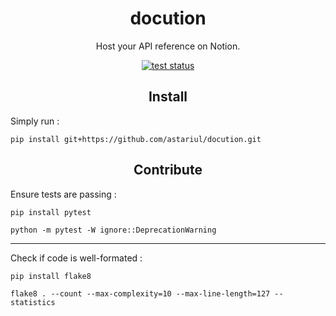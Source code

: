 <h1 align="center">docution</h1>
<p align="center">Host your API reference on Notion.</p>

<p align="center"><a href="https://github.com/astariul/docution/actions"><img src="https://github.com/astariul/docution/workflows/tests/badge.svg" alt="test status" /></a></p>

<h2 align="center">Install</h2>

Simply run :

```console
pip install git+https://github.com/astariul/docution.git
```

<h2 align="center">Contribute</h2>

Ensure tests are passing :

```console
pip install pytest

python -m pytest -W ignore::DeprecationWarning
```

---

Check if code is well-formated :

```console
pip install flake8

flake8 . --count --max-complexity=10 --max-line-length=127 --statistics
```
